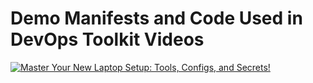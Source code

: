 # Demo Manifests and Code Used in DevOps Toolkit Videos

[![Master Your New Laptop Setup: Tools, Configs, and Secrets!](https://img.youtube.com/vi/FH083GOJoIM/0.jpg)](https://youtu.be/FH083GOJoIM)